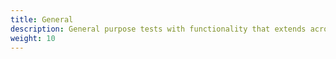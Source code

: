 ```yaml
---
title: General
description: General purpose tests with functionality that extends across multiple application domains.
weight: 10
---
```

